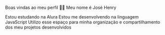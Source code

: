 Boas vindas ao meu perfil 💙💙
Meu nome é José Henry 

Estou estudando na Alura
Estou me desenvolvendo na linguagem JavaScript
Utilizo esse espaço para minha organização e compartilhamento dos meu projetos desenvolvidos
